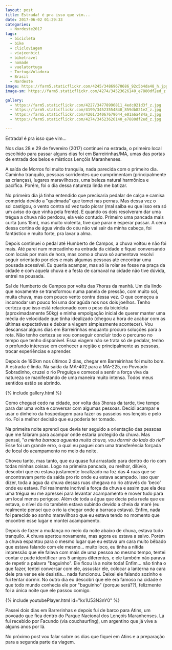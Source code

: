 ```yaml
---
layout: post
title: Estrada! é pra isso que vim...
date: 2017-06-02 01:29:33
categories:
  - Nordeste2017
tags:
  - bicicleta
  - bike
  - clicloviagem
  - viajeenbici
  - biketravel
  - nomade
  - vuelatortuga
  - TortugaVoladora
  - Brasil
  - Nordeste
image: https://farm5.staticflickr.com/4245/34869670686_92c5b4da48_h.jpg
image-sm: https://farm5.staticflickr.com/4274/34523626140_e7880df2ed_z.jpg

gallery:
  - https://farm5.staticflickr.com/4227/34778996811_4edc021d3f_z.jpg
  - https://farm5.staticflickr.com/4199/34523554840_859db821e2_z.jpg
  - https://farm5.staticflickr.com/4201/34067679644_e01a6a484a_z.jpg
  - https://farm5.staticflickr.com/4274/34523626140_e7880df2ed_z.jpg

---
```


Estrada! é pra isso que vim...

Nos dias 28 e 29 de fevereiro (2017) continuei na estrada, o primeiro local escolhido para passar alguns dias foi em Barreirinhas/MA, umas das portas de entrada dos belos e místicos Lençóis Maranhenses.

A saída de Morros foi muito tranquila, nada parecida com o primeiro dia. Caminho tranquilo, pessoas sorridentes que cumprimentam (principalmente as crianças), lugares maravilhosos, uma beleza natural harmônica e pacífica. Porém, foi o dia dessa natureza linda me batizar.

No primeiro dia já tinha entendido que precisaria pedalar de calça e camisa comprida devido a "queimada" que tomei nas pernas. Mas dessa vez o sol castigou, o vento contra só vez tudo piorar (mal saiba eu que isso era só um aviso do que vinha pela frente). E quando os dois resolveram dar uma trégua a chuva não perdoou, ela veio contudo. Primeiro uma pancada mais curta (uns 15m), mas muito violenta, tive que parar e esperar passar. A cena dessa cortina de água vinda do céu não vai sair da minha cabeça, foi fantástico e muito forte, pra lavar a alma.

Depois continuei o pedal até Humberto de Campos, a chuva voltou e não foi mais. Até parei num mercadinho na entrada da cidade e fiquei conversando com locais por mais de hora, mas como a chuva só aumentava resolvi seguir orientado por eles e mais algumas pessoas até encontrar uma pousada acessível. Eu queria acampar, mas só ia rolar se fosse na praça da cidade e com aquela chuva e a festa de carnaval na cidade não tive dúvida, entrei na pousada.

Saí de Humberto de Campos por volta das 7horas da manhã. Um dia lindo que novamente se transformou numa panela de pressão, com muito sol, muita chuva, mas com pouco vento contra dessa vez. O que começou a incomodar um pouco foi uma dor agúda nos nos dois joelhos. Tenho certeza que isso está relacionado com o peso da bicicleta (aproximadamente 50kg) e minha empolgação inicial de querer manter uma média de velocidade que tinha idealizado (chegou a hora de acabar com as últimas expectativas e deixar a viagem simplesmente acontecer). Vou descansar alguns dias em Barreirinhas enquanto procuro soluções para a rota. Não tenho certeza se vou conseguir concluir todo o percurso no tempo que tenho disponível. Essa viagem não se trata só de pedalar, tenho o profundo interesse em conhecer a região e principalmente as pessoas, trocar experiências e aprender.

Depois de 190km nos últimos 2 dias, chegar em Barreirinhas foi muito bom. A estrada é linda. Na saída da MA-402 para a MA-225, no Povoado Sobradinho, cruzei o rio Preguiça e comecei a sentir a força viva da natureza se manifestando de uma maneira muito intensa. Todos meus sentidos estão se abrindo.

{% include gallery.html %}

Como cheguei cedo na cidade, por volta das 3horas da tarde, tive tempo para dar uma volta e conversar com algumas pessoas. Decidi acampar e usar o dinheiro da hospedagem para fazer os passeios nos lençóis e pelo rio. Foi a melhor decisão que eu poderia ter tomado.

Na primeira noite aprendi que devia ter seguido a orientação das pessoas que me falaram para acampar onde estaria protegido da chuva. Mas pensei, "_a minha barraca aguenta muita chuva, vou dormir do lado do rio!_" Esse foi um grande erro, o qual eu paguei com uma transferência forçada de local do acampamento no meio da noite.

Choveu tanto, mas tanto, que eu quase fui arrastado para dentro do rio com todas minhas coisas. Logo na primeira pancada, ou melhor, dilúvio, descobri que eu estava justamente localizado na foz das 4 ruas que se encontravam perto da saída pro rio onde eu estava acampado. Isso quer dizer, toda a água da chuva dessas ruas chegava no rio através do 'beco' onde eu estava. Foi realmente incrível a força da chuva e assim que ela deu uma trégua eu me apressei para levantar acampamento e mover tudo para um local menos perigoso. Além de toda a água que decia pela ruela que eu estava, o nível do rio também estava subindo devido a cheia da maré (eu realmente pensei que o rio ia chegar onde a barraca estava). Enfim, nada foi parecido ao sonho maravilhoso que eu estava tendo no momento que encontrei esse lugar e montei acampamento.

Depois de fazer a mudança no meio da noite abaixo de chuva, estava tudo tranquilo. A chuva apertou novamente, mas agora eu estava a salvo. Porém a chuva espantou para o mesmo lugar que eu estava um cara muito bêbado que estava falando com ele mesmo... muito loco, eu tinha a nítida impressão que ele falava com mais de uma pessoa ao mesmo tempo, tentei contar e pude identificar uns 5 amigos diferentes, e ele também não parava de repetir a palavra "baguinho". Ele ficou lá a noite toda! Enfim... não tinha o que fazer, tentei conversar com ele, assustar ele, colocar a lanterna na cara dele pra ver se ele desistia... nada funcionou. Deixei ele falando sozinho e fui tentar dormir. No outro dia eu descobri que ele era famoso na cidade e que todo mundo conhecia ele por "baguinho" (porque será??), felizmente foi a única noite que ele passou comigo.

{% include youtubePlayer.html id="kx1U53N3nY0" %}

Passei dois dias em Barrerinhas e depois fui de barco para Atins, um povoado que fica dentro do Parque Nacional dos Lençóis Maranhenses. Lá fui recebido por Facundo (via couchsurfing), um argentino que já vive a alguns anos por lá.

No próximo post vou falar sobre os dias que fiquei em Atins e a preparação para a segunda parte da viagem.
